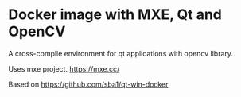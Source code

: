 # Docker image with MXE, Qt and OpenCV

A cross-compile environment for qt applications with opencv library.

Uses mxe project. https://mxe.cc/

Based on https://github.com/sba1/qt-win-docker
